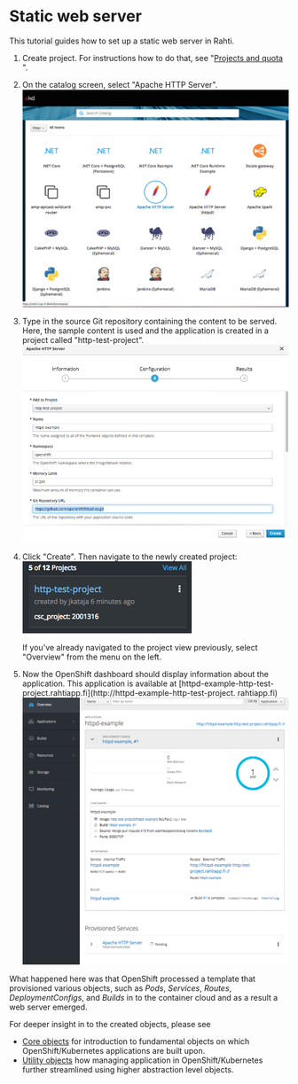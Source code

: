 # Static web server

This tutorial guides how to set up a static web server in Rahti.

1.  Create project. For instructions how to do that, see
    "[Projects and quota ](/cloud/rahti/usage/projects_and_quota/#projects_and_quota)".

2.  On the catalog screen, select "Apache HTTP Server".
    ![Select-httpd](img/select-http.png)

3.  Type in the source Git repository containing the content to be
    served. Here, the sample content is used and the application
    is created in a project called "http-test-project".
    ![type-in-git](img/type-git.png)

4.  Click "Create". Then navigate to the newly created
    project: ![new-project](img/click-project.png)

    If you've already navigated to the project view
    previously, select "Overview" from the menu on the left.

5.  Now the OpenShift dashboard should display information about the application.
    This application is available at 
    [httpd-example-http-test-project.rahtiapp.fi](http://httpd-example-http-test-project. rahtiapp.fi)
    ![new-app-info](img/new-app-info.png)

What happened here was that OpenShift processed a template that provisioned
various objects, such as *Pods*, *Services*, *Routes*, *DeploymentConfigs*, and
*Builds* in to the container cloud and as a result a web server emerged.

For deeper insight in to the created objects, please see

* [Core objects](elemental_tutorial) for introduction to fundamental objects on
  which OpenShift/Kubernetes applications are built upon.
* [Utility objects](advanced_tutorial) how managing application in
  OpenShift/Kubernetes further streamlined using higher abstraction level objects.
